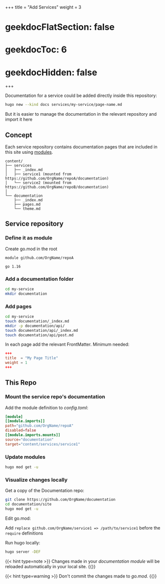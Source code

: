 +++
title  = "Add Services"
weight = 3

# geekdocFlatSection: false
# geekdocToc: 6
# geekdocHidden: false
+++

Documentation for a service could be added directly inside this repository:

```bash
hugo new --kind docs services/my-service/page-name.md
```

But it is easier to manage the documentation in the relevant repository and import it here

## Concept
Each service repository contains documentation pages that are included in this site using [modules](https://gohugo.io/hugo-modules/).

```plain
content/
├── services
│   ├── _index.md
│   ├── service1 (mounted from https://github.com/OrgName/repoA/documentation)
│   └── service2 (mounted from https://github.com/OrgName/repoB/documentation)
│
└── documentation
    ├── _index.md
    ├── pages.md
    └── theme.md
```

## Service repository
### Define it as module
Create go.mod in the root
```plain
module github.com/OrgName/repoA

go 1.16
```
### Add a documentation folder
```bash
cd my-service
mkdir documentation
```

### Add pages
```bash
cd my-service
touch documentation/_index.md
mkdir -p documentation/api/
touch documentation/api/_index.md
touch documentation/api/post.md
```

In each page add the relevant FrontMatter. Minimum needed:
```toml
+++
title  = "My Page Title"
weight = 1
+++
```

## This Repo

### Mount the service repo's documentation

Add the module definition to _config.toml_:
```toml
[module]
[[module.imports]]
path="github.com/OrgName/repoA"
disabled=false
[[module.imports.mounts]]
source="documentation"
target="content/services/service1"
```

### Update modules
```bash
hugo mod get -u
```

### Visualize changes locally
Get a copy of the Documentation repo:

```bash
git clone https://github.com/OrgName/documentation
cd documentation/site
hugo mod get -u
```

Edit go.mod:

Add `replace github.com/OrgName/service1 => /path/to/service1`  before the `require` definitions

Run hugo locally:
```bash
hugo server -DEF
```

{{< hint type=note >}}
Changes made in your _documentation module_ will be reloaded automatically in your local site.
{{</hint>}}

{{< hint type=warning >}}
Don't commit the changes made to _go.mod_.
{{</hint>}}